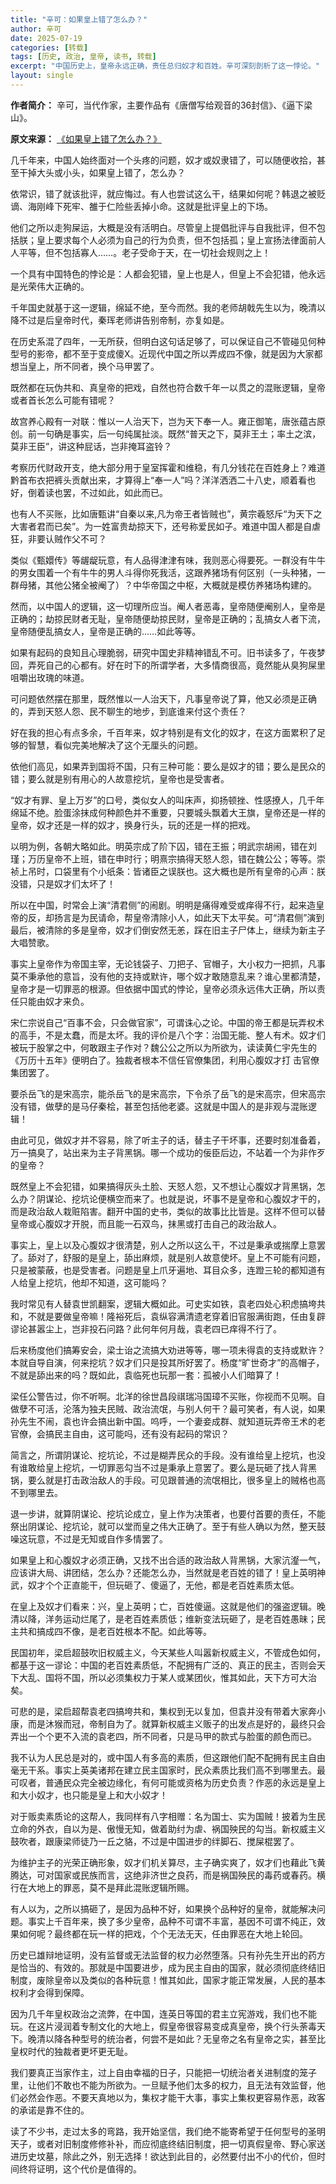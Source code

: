 ```yaml
---
title: "辛可：如果皇上错了怎么办？"
author: 辛可
date: 2025-07-19
categories: [转载]
tags: [历史, 政治, 皇帝, 读书, 转载]
excerpt: "中国历史上，皇帝永远正确，责任总归奴才和百姓。辛可深刻剖析了这一悖论。"
layout: single
---
```


**作者简介：** 辛可，当代作家，主要作品有《唐僧写给观音的36封信》、《逼下梁山》。

**原文来源：** [《如果皇上错了怎么办？》](https://www.chinesepen.org/blog/archives/143701)

几千年来，中国人始终面对一个头疼的问题，奴才或奴隶错了，可以随便收拾，甚至干掉大头或小头，如果皇上错了，怎么办？

依常识，错了就该批评，就应悔过。有人也尝试这么干，结果如何呢？韩退之被贬谪、海刚峰下死牢、雒于仁险些丢掉小命。这就是批评皇上的下场。

他们之所以走狗屎运，大概是没有活明白。尽管皇上提倡批评与自我批评，但不包括朕；皇上要求每个人必须为自己的行为负责，但不包括孤；皇上宣扬法律面前人人平等，但不包括寡人……。老子受命于天，在一切社会规则之上！

一个具有中国特色的悖论是：人都会犯错，皇上也是人，但皇上不会犯错，他永远是光荣伟大正确的。

千年国史就基于这一逻辑，绵延不绝，至今而然。我的老师胡戟先生以为，晚清以降不过是后皇帝时代，秦珲老师讲告别帝制，亦复如是。

在历史系混了四年，一无所获，但明白这句话足够了，可以保证自己不管碰见何种型号的影帝，都不至于变成傻X。近现代中国之所以弄成四不像，就是因为大家都想当皇上，所不同者，换个马甲罢了。

既然都在玩伪共和、真皇帝的把戏，自然也符合数千年一以贯之的混账逻辑，皇帝或者首长怎么可能有错呢？

故宫养心殿有一对联：惟以一人治天下，岂为天下奉一人。雍正御笔，唐张蕴古原创。前一句确是事实，后一句纯属扯淡。既然“普天之下，莫非王土；率土之滨，莫非王臣”，讲这种屁话，岂非掩耳盗铃？

考察历代财政开支，绝大部分用于皇室挥霍和维稳，有几分钱花在百姓身上？难道黔首布衣把裤头贡献出来，才算得上“奉一人”吗？洋洋洒洒二十八史，顺着看也好，倒着读也罢，不过如此，如此而已。

也有人不买账，比如唐甄讲“自秦以来,凡为帝王者皆贼也”，黄宗羲怒斥“为天下之大害者君而已矣”。为一姓富贵劫掠天下，还号称爱民如子。难道中国人都是自虐狂，非要认贼作父不可？

类似《甄嬛传》等龌龊玩意，有人品得津津有味，我则恶心得要死。一群没有牛牛的男女围着一个有牛牛的男人斗得你死我活，这跟养猪场有何区别（一头种猪，一群母猪，其他公猪全被阉了）？中华帝国之中枢，大概就是模仿养猪场构建的。

然而，以中国人的逻辑，这一切理所应当。阉人者恶毒，皇帝随便阉别人，皇帝是正确的；劫掠民财者无耻，皇帝随便劫掠民财，皇帝是正确的；乱搞女人者下流，皇帝随便乱搞女人，皇帝是正确的……如此等等。

如果有起码的良知且心理脆弱，研究中国史非精神错乱不可。旧书读多了，午夜梦回，弄死自己的心都有。好在时下的所谓学者，大多情商很高，竟然能从臭狗屎里咀嚼出玫瑰的味道。

可问题依然摆在那里，既然惟以一人治天下，凡事皇帝说了算，他又必须是正确的，弄到天怒人怨、民不聊生的地步，到底谁来付这个责任？

好在我的担心有点多余，千百年来，奴才特别是有文化的奴才，在这方面累积了足够的智慧，看似完美地解决了这个无厘头的问题。

依他们高见，如果弄到国将不国，只有三种可能：要么是奴才的错；要么是民众的错；要么就是别有用心的人故意挖坑，皇帝也是受害者。

“奴才有罪、皇上万岁”的口号，类似女人的叫床声，抑扬顿挫、性感撩人，几千年绵延不绝。脸蛋涂抹成何种颜色并不重要，只要城头飘着大王旗，皇帝还是一样的皇帝，奴才还是一样的奴才，换身行头，玩的还是一样的把戏。

以明为例，各朝大略如此。明英宗成了阶下囚，错在王振；明武宗胡闹，错在刘瑾；万历皇帝不上班，错在申时行；明熹宗搞得天怒人怨，错在魏公公；等等。崇祯上吊时，口袋里有个小纸条：皆诸臣之误朕也。这大概也是所有皇帝的心声：朕没错，只是奴才们太坏了！

所以在中国，时常会上演“清君侧”的闹剧。明明是痛得难受或痒得不行，起来造皇帝的反，却扬言是为民请命，帮皇帝清除小人，如此天下太平矣。可“清君侧”演到最后，被清除的多是皇帝，奴才们倒安然无恙，踩在旧主子尸体上，继续为新主子大唱赞歌。

事实上皇帝作为帝国主宰，无论钱袋子、刀把子、官帽子，大小权力一把抓，凡事莫不秉承他的意旨，没有他的支持或默许，哪个奴才敢随意乱来？谁心里都清楚，皇帝才是一切罪恶的根源。但依据中国式的悖论，皇帝必须永远伟大正确，所以责任只能由奴才来负。

宋仁宗说自己“百事不会，只会做官家”，可谓诛心之论。中国的帝王都是玩弄权术的高手，不是太蠢，而是太坏。我的评价是八个字：治国无能、整人有术。奴才们被玩于股掌之中，何敢跟主子作对？魏公公之所以为所欲为，读读黄仁宇先生的《万历十五年》便明白了。独裁者根本不信任官僚集团，利用心腹奴才打 击官僚集团罢了。

要杀岳飞的是宋高宗，能杀岳飞的是宋高宗，下令杀了岳飞的是宋高宗，但宋高宗没有错，做孽的是马仔秦桧，甚至包括他老婆。这就是中国人的是非观与混账逻辑！

由此可见，做奴才并不容易，除了听主子的话，替主子干坏事，还要时刻准备着，万一搞臭了，站出来为主子背黑锅。哪一个成功的佞臣后边，不站着一个为非作歹的皇帝？

既然皇上不会犯错，如果搞得灰头土脸、天怒人怨，又不想让心腹奴才背黑锅，怎么办？阴谋论、挖坑论便横空而来了。也就是说，坏事不是皇帝和心腹奴才干的，而是政治敌人栽赃陷害。翻开中国的史书，类似的故事比比皆是。这样不但可以替皇帝或心腹奴才开脱，而且能一石双鸟，抹黑或打击自己的政治敌人。

事实上，皇上以及心腹奴才很清楚，别人之所以这么干，不过是秉承或揣摩上意罢了。舔对了，舒服的是皇上，舔出麻烦，就是别人故意使坏。皇上不可能有问题，只是被蒙蔽，也是受害者。问题是皇上爪牙遍地、耳目众多，连蹬三轮的都知道有人给皇上挖坑，他却不知道，这可能吗？

我时常见有人替袁世凯翻案，逻辑大概如此。可史实如铁，袁老四处心积虑搞垮共和，不就是要做皇帝嘛！隆裕死后，袁纵容满清遗老穿着旧官服满街跑，任由复辟谬论甚嚣尘上，岂非投石问路？此何年何月哉，袁老四已痒得不行了。

后来杨度他们搞筹安会，梁士诒之流搞大劝进等等，哪一项未得袁的支持或默许？本就自导自演，何来挖坑？奴才们只是投其所好罢了。杨度“旷世奇才”的高帽子，不就是舔出来的吗？既如此，袁临死也玩那一套：孤被小人们暗算了！

梁任公警告过，你不听啊。北洋的徐世昌段祺瑞冯国璋不买账，你视而不见啊。自做孽不可活，沦落为独夫民贼、政治流氓，与别人何干？最可笑者，有人说，如果孙先生不闹，袁也许会搞出新中国。呜呼，一个妻妾成群、就知道玩弄帝王术的老官僚，会搞民主自由，这可能吗，还有没有起码的常识？

简言之，所谓阴谋论、挖坑论，不过是糊弄民众的手段。没有谁给皇上挖坑，也没有谁敢给皇上挖坑，一切罪恶勾当不过是秉承上意罢了。要么是玩砸了找人背黑锅，要么就是打击政治敌人的手段。可见跟普通的流氓相比，很多皇上的贼格也高不到哪里去。

退一步讲，就算阴谋论、挖坑论成立，皇上作为决策者，也要付首要的责任，不能祭出阴谋论、挖坑论，就可以堂而皇之伟大正确了。至于有些人确以为然，整天鼓噪这玩意，不过是无知或自作多情罢了。

如果皇上和心腹奴才必须正确，又找不出合适的政治敌人背黑锅，大家沆瀣一气，应该讲大局、讲团结，怎么办？还能怎么办，当然就是老百姓的错了！皇上英明神武，奴才个个正直能干，但玩砸了、傻逼了，无他，都是老百姓素质太低。

在皇上及奴才们看来：兴，皇上英明；亡，百姓傻逼。这就是他们的强盗逻辑。晚清以降，洋务运动烂尾了，是老百姓素质低；维新变法玩砸了，是老百姓愚昧；民主共和搞成四不像，是老百姓根本不配。如此等等。

民国初年，梁启超鼓吹旧权威主义，今天某些人叫嚣新权威主义，不管成色如何，都基于这一谬论：中国的老百姓素质低，不配拥有广泛的、真正的民主，否则会天下大乱、国将不国，所以必须集权力于某人或某团伙，惟其如此，天下方可大治矣。

可悲的是，梁启超帮袁老四搞垮共和，集权到无以复加，但袁并没有带着大家奔小康，而是沐猴而冠，帝制自为了。就算新权威主义贩子的出发点是好的，最终只会弄出一个个更不入流的袁老四，所不同者，只是马甲的款式与脸蛋的颜色而已。

我不认为人民总是对的，或中国人有多高的素质，但这跟他们配不配拥有民主自由毫无干系。事实上英美诸邦在建立民主国家时，民众素质比我们高不到哪里去。最可叹者，普通民众完全被边缘化，有何可能或资格为历史负责？作恶的永远是皇上和大小奴才，也只能是皇上和大小奴才！

对于贩卖素质论的这帮人，我同样有八字相赠：名为国士、实为国贼！披着为生民立命的外衣，自以为是、傲慢无知，做着助纣为虐、祸国殃民的勾当。新权威主义鼓吹者，跟康梁师徒乃一丘之貉，不过是中国进步的绊脚石、搅屎棍罢了。

为维护主子的光荣正确形象，奴才们机关算尽，主子确实爽了，奴才们也藉此飞黄腾达，可对国家或民族而言，这绝非济世之良药，而是祸国殃民的毒药或春药。横行在大地上的罪恶，莫不是拜此混账逻辑所赐。

有人以为，之所以搞砸了，是因为品种不好，如果换个品种好的皇帝，就能解决问题。事实上千百年来，换了多少皇帝，品种不可谓不丰富，基因不可谓不纯正，效果如何呢？最终都在玩一样的把戏，个个无法无天，任由罪恶在大地上轮回。

历史已雄辩地证明，没有监督或无法监督的权力必然堕落。只有孙先生开出的药方是恰当的、有效的。那就是中国要进步，成为民主自由的国家，就必须彻底终结旧制度，废除皇帝以及类似的各种玩意！惟其如此，国家才能正常发展，人民的基本权利才会得到保障。

因为几千年皇权政治之流弊，在中国，连英日等国的君主立宪游戏，我们也不能玩。在这片浸润着专制文化的大地上，假皇帝很容易变成真皇帝，换个行头荼毒天下。晚清以降各种型号的统治者，何尝不是如此？无皇帝之名有皇帝之实，甚至比皇权时代的独裁者更坏更无耻。

我们要真正当家作主，过上自由幸福的日子，只能把一切统治者关进制度的笼子里，让他们不敢也不能为所欲为。一旦赋予他们太多的权力，且无法有效监督，他们必然会作恶。不要天真地以为，集权才能干大事，事实上集权更容易作恶，政客的承诺是靠不住的。

读了不少书，走过太多的弯路，我开始坚信，我们绝不能寄希望于任何型号的圣明天子，或者对旧制度修修补补，而应彻底终结旧制度，把一切真假皇帝、野心家送进历史坟墓，除此之外，别无选择！欲达到此目的，必然要付出不小的代价，但时间终将证明，这个代价是值得的。